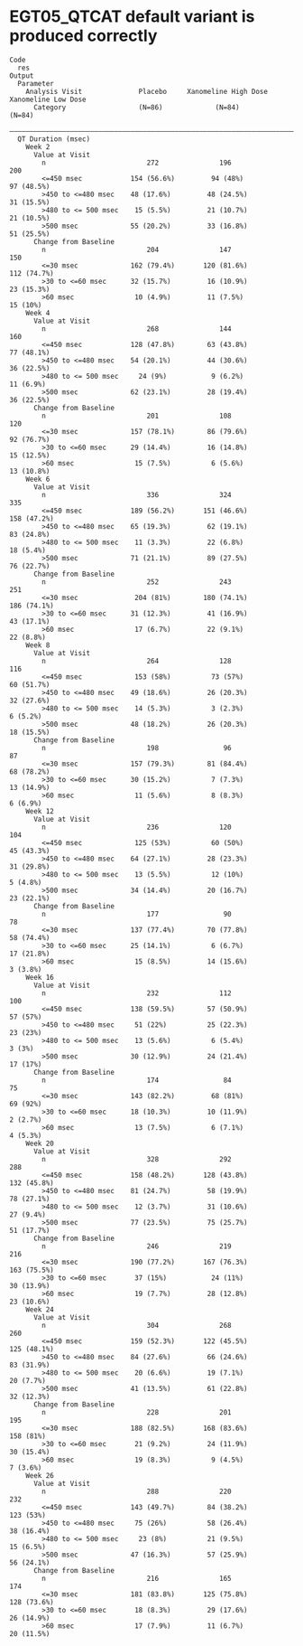 # EGT05_QTCAT default variant is produced correctly

    Code
      res
    Output
      Parameter                                                                           
        Analysis Visit              Placebo     Xanomeline High Dose   Xanomeline Low Dose
          Category                  (N=86)             (N=84)                (N=84)       
      ————————————————————————————————————————————————————————————————————————————————————
      QT Duration (msec)                                                                  
        Week 2                                                                            
          Value at Visit                                                                  
            n                         272               196                    200        
            <=450 msec            154 (56.6%)         94 (48%)             97 (48.5%)     
            >450 to <=480 msec    48 (17.6%)         48 (24.5%)            31 (15.5%)     
            >480 to <= 500 msec    15 (5.5%)         21 (10.7%)            21 (10.5%)     
            >500 msec             55 (20.2%)         33 (16.8%)            51 (25.5%)     
          Change from Baseline                                                            
            n                         204               147                    150        
            <=30 msec             162 (79.4%)       120 (81.6%)            112 (74.7%)    
            >30 to <=60 msec      32 (15.7%)         16 (10.9%)            23 (15.3%)     
            >60 msec               10 (4.9%)         11 (7.5%)              15 (10%)      
        Week 4                                                                            
          Value at Visit                                                                  
            n                         268               144                    160        
            <=450 msec            128 (47.8%)        63 (43.8%)            77 (48.1%)     
            >450 to <=480 msec    54 (20.1%)         44 (30.6%)            36 (22.5%)     
            >480 to <= 500 msec     24 (9%)           9 (6.2%)              11 (6.9%)     
            >500 msec             62 (23.1%)         28 (19.4%)            36 (22.5%)     
          Change from Baseline                                                            
            n                         201               108                    120        
            <=30 msec             157 (78.1%)        86 (79.6%)            92 (76.7%)     
            >30 to <=60 msec      29 (14.4%)         16 (14.8%)            15 (12.5%)     
            >60 msec               15 (7.5%)          6 (5.6%)             13 (10.8%)     
        Week 6                                                                            
          Value at Visit                                                                  
            n                         336               324                    335        
            <=450 msec            189 (56.2%)       151 (46.6%)            158 (47.2%)    
            >450 to <=480 msec    65 (19.3%)         62 (19.1%)            83 (24.8%)     
            >480 to <= 500 msec    11 (3.3%)         22 (6.8%)              18 (5.4%)     
            >500 msec             71 (21.1%)         89 (27.5%)            76 (22.7%)     
          Change from Baseline                                                            
            n                         252               243                    251        
            <=30 msec              204 (81%)        180 (74.1%)            186 (74.1%)    
            >30 to <=60 msec      31 (12.3%)         41 (16.9%)            43 (17.1%)     
            >60 msec               17 (6.7%)         22 (9.1%)              22 (8.8%)     
        Week 8                                                                            
          Value at Visit                                                                  
            n                         264               128                    116        
            <=450 msec             153 (58%)          73 (57%)             60 (51.7%)     
            >450 to <=480 msec    49 (18.6%)         26 (20.3%)            32 (27.6%)     
            >480 to <= 500 msec    14 (5.3%)          3 (2.3%)              6 (5.2%)      
            >500 msec             48 (18.2%)         26 (20.3%)            18 (15.5%)     
          Change from Baseline                                                            
            n                         198                96                    87         
            <=30 msec             157 (79.3%)        81 (84.4%)            68 (78.2%)     
            >30 to <=60 msec      30 (15.2%)          7 (7.3%)             13 (14.9%)     
            >60 msec               11 (5.6%)          8 (8.3%)              6 (6.9%)      
        Week 12                                                                           
          Value at Visit                                                                  
            n                         236               120                    104        
            <=450 msec             125 (53%)          60 (50%)             45 (43.3%)     
            >450 to <=480 msec    64 (27.1%)         28 (23.3%)            31 (29.8%)     
            >480 to <= 500 msec    13 (5.5%)          12 (10%)              5 (4.8%)      
            >500 msec             34 (14.4%)         20 (16.7%)            23 (22.1%)     
          Change from Baseline                                                            
            n                         177                90                    78         
            <=30 msec             137 (77.4%)        70 (77.8%)            58 (74.4%)     
            >30 to <=60 msec      25 (14.1%)          6 (6.7%)             17 (21.8%)     
            >60 msec               15 (8.5%)         14 (15.6%)             3 (3.8%)      
        Week 16                                                                           
          Value at Visit                                                                  
            n                         232               112                    100        
            <=450 msec            138 (59.5%)        57 (50.9%)             57 (57%)      
            >450 to <=480 msec     51 (22%)          25 (22.3%)             23 (23%)      
            >480 to <= 500 msec    13 (5.6%)          6 (5.4%)               3 (3%)       
            >500 msec             30 (12.9%)         24 (21.4%)             17 (17%)      
          Change from Baseline                                                            
            n                         174                84                    75         
            <=30 msec             143 (82.2%)         68 (81%)              69 (92%)      
            >30 to <=60 msec      18 (10.3%)         10 (11.9%)             2 (2.7%)      
            >60 msec               13 (7.5%)          6 (7.1%)              4 (5.3%)      
        Week 20                                                                           
          Value at Visit                                                                  
            n                         328               292                    288        
            <=450 msec            158 (48.2%)       128 (43.8%)            132 (45.8%)    
            >450 to <=480 msec    81 (24.7%)         58 (19.9%)            78 (27.1%)     
            >480 to <= 500 msec    12 (3.7%)         31 (10.6%)             27 (9.4%)     
            >500 msec             77 (23.5%)         75 (25.7%)            51 (17.7%)     
          Change from Baseline                                                            
            n                         246               219                    216        
            <=30 msec             190 (77.2%)       167 (76.3%)            163 (75.5%)    
            >30 to <=60 msec       37 (15%)           24 (11%)             30 (13.9%)     
            >60 msec               19 (7.7%)         28 (12.8%)            23 (10.6%)     
        Week 24                                                                           
          Value at Visit                                                                  
            n                         304               268                    260        
            <=450 msec            159 (52.3%)       122 (45.5%)            125 (48.1%)    
            >450 to <=480 msec    84 (27.6%)         66 (24.6%)            83 (31.9%)     
            >480 to <= 500 msec    20 (6.6%)         19 (7.1%)              20 (7.7%)     
            >500 msec             41 (13.5%)         61 (22.8%)            32 (12.3%)     
          Change from Baseline                                                            
            n                         228               201                    195        
            <=30 msec             188 (82.5%)       168 (83.6%)             158 (81%)     
            >30 to <=60 msec       21 (9.2%)         24 (11.9%)            30 (15.4%)     
            >60 msec               19 (8.3%)          9 (4.5%)              7 (3.6%)      
        Week 26                                                                           
          Value at Visit                                                                  
            n                         288               220                    232        
            <=450 msec            143 (49.7%)        84 (38.2%)             123 (53%)     
            >450 to <=480 msec     75 (26%)          58 (26.4%)            38 (16.4%)     
            >480 to <= 500 msec     23 (8%)          21 (9.5%)              15 (6.5%)     
            >500 msec             47 (16.3%)         57 (25.9%)            56 (24.1%)     
          Change from Baseline                                                            
            n                         216               165                    174        
            <=30 msec             181 (83.8%)       125 (75.8%)            128 (73.6%)    
            >30 to <=60 msec       18 (8.3%)         29 (17.6%)            26 (14.9%)     
            >60 msec               17 (7.9%)         11 (6.7%)             20 (11.5%)     

